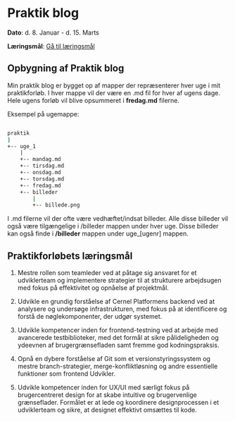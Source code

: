 # Praktik blog

**Dato**: d. 8. Januar - d. 15. Marts

**Læringsmål**: [Gå til læringsmål](#praktikforløbets-læringsmål)


## Opbygning af Praktik blog

Min praktik blog er bygget op af mapper der repræsenterer hver uge i mit praktikforløb.
I hver mappe vil der være en .md fil for hver af ugens dage. Hele ugens forløb vil blive opsummeret i **fredag.md** filerne. 

Eksempel på ugemappe:

```sh

praktik
|
+-- uge_1
    |
    +-- mandag.md
    +-- tirsdag.md 
    +-- onsdag.md 
    +-- torsdag.md 
    +-- fredag.md
    +-- billeder
        |
        +-- billede.png

```


I .md filerne vil der ofte være vedhæftet/indsat billeder. Alle disse billeder vil også være tilgængelige i /billeder mappen under hver uge.
Disse billeder kan også finde i **/billeder** mappen under uge_[ugenr] mappen.

## Praktikforløbets læringsmål

1. Mestre rollen som teamleder ved at påtage sig ansvaret for et udviklerteam og implementere strategier til at strukturere arbejdsugen med fokus på effektivitet og opnåelse af projektmål.

2. Udvikle en grundig forståelse af Cernel Platformens backend ved at analysere og undersøge infrastrukturen, med fokus på at identificere og forstå de nøglekomponenter, der udgør systemet.

3. Udvikle kompetencer inden for frontend-testning ved at arbejde med avancerede testbiblioteker, med det formål at sikre pålideligheden og ydeevnen af brugergrænsefladen samt fremme god kodningspraksis.

4. Opnå en dybere forståelse af Git som et versionstyringssystem og mestre branch-strategier, merge-konfliktløsning og andre essentielle funktioner som frontend Udvikler.

5. Udvikle kompetencer inden for UX/UI med særligt fokus på brugercentreret design for at skabe intuitive og brugervenlige grænseflader. Formålet er at lede og koordinere designprocessen i et udviklerteam og sikre, at designet effektivt omsættes til kode.

